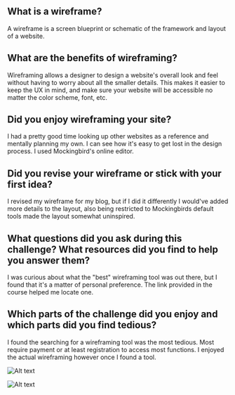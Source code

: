 ## What is a wireframe?
A wireframe is a screen blueprint or schematic of the framework and layout of a website.
## What are the benefits of wireframing?
Wireframing allows a designer to design a website's overall look and feel without having to worry about all the smaller details. This makes it easier to keep the UX in mind, and make sure your website will be accessible no matter the color scheme, font, etc.
## Did you enjoy wireframing your site?
I had a pretty good time looking up other websites as a reference and mentally planning my own. I can see how it's easy to get lost in the design process. I used Mockingbird's online editor.
## Did you revise your wireframe or stick with your first idea?
I revised my wireframe for my blog, but if I did it differently I would've added more details to the layout, also being restricted to Mockingbirds default tools made the layout somewhat uninspired.
## What questions did you ask during this challenge? What resources did you find to help you answer them?
I was curious about what the "best" wireframing tool was out there, but I found that it's a matter of personal preference. The link provided in the course helped me locate one.
## Which parts of the challenge did you enjoy and which parts did you find tedious?
I found the searching for a wireframing tool was the most tedious. Most require payment or at least registration to access most functions. I enjoyed the actual wireframing however once I found a tool.

![Alt text](/path/to/img.jpg)

![Alt text](/path/to/img.jpg)